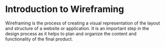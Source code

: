 # Introduction to Wireframing

Wireframing is the process of creating a visual representation of the layout and structure of a website or application. It is an important step in the design process as it helps to plan and organize the content and functionality of the final product.